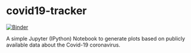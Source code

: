 # covid19-tracker
[![Binder](https://mybinder.org/badge_logo.svg)](https://mybinder.org/v2/gh/bakirl/covid19-tracker/master)  

A simple Jupyter (IPython) Notebook to generate plots based on publicly available data about the Covid-19 coronavirus.
